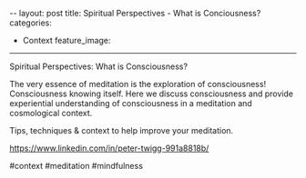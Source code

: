 --
layout: post
title: Spiritual Perspectives - What is Conciousness?
categories:
- Context
feature_image: 
---

Spiritual Perspectives: What is Consciousness?

The very essence of meditation is the exploration of consciousness! Consciousness knowing itself. Here we discuss consciousness and provide experiential understanding of consciousness in a meditation and cosmological context.

Tips, techniques & context to help improve your meditation.

https://www.linkedin.com/in/peter-twigg-991a8818b/

#context #meditation #mindfulness
